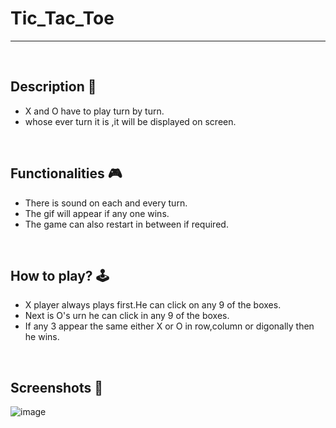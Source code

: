 # **Tic_Tac_Toe** 

---

<br>

## **Description 📃**
- X and O have to play turn by turn.
- whose ever turn it is ,it will be displayed on screen.
<br>

## **Functionalities 🎮**
- There is sound on each and every turn.
- The gif will appear if any one wins.
- The game can also restart in between if required.
<br>

## **How to play? 🕹️**
- X player always plays first.He can click on any 9 of the boxes.
- Next is O's urn he can click in any 9 of the boxes.
- If any 3 appear the same either X or O in row,column or digonally then he wins.

<br>

## **Screenshots 📸**

![image](https://github.com/Abhishek-Rajput-81/GameZone/assets/96196696/aae67b43-4efc-4f67-b436-20dfcf5bd394)

<br>
